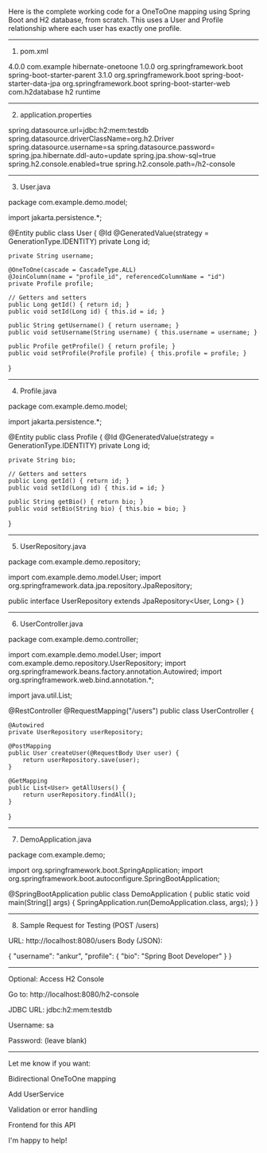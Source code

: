 Here is the complete working code for a OneToOne mapping using Spring Boot and H2 database, from scratch. This uses a User and Profile relationship where each user has exactly one profile.


---

1. pom.xml

<project xmlns="http://maven.apache.org/POM/4.0.0"
         xmlns:xsi="http://www.w3.org/2001/XMLSchema-instance"
         xsi:schemaLocation="http://maven.apache.org/POM/4.0.0 http://maven.apache.org/xsd/maven-4.0.0.xsd">
    <modelVersion>4.0.0</modelVersion>
    <groupId>com.example</groupId>
    <artifactId>hibernate-onetoone</artifactId>
    <version>1.0.0</version>
    <parent>
        <groupId>org.springframework.boot</groupId>
        <artifactId>spring-boot-starter-parent</artifactId>
        <version>3.1.0</version>
    </parent>
    <dependencies>
        <dependency>
            <groupId>org.springframework.boot</groupId>
            <artifactId>spring-boot-starter-data-jpa</artifactId>
        </dependency>
        <dependency>
            <groupId>org.springframework.boot</groupId>
            <artifactId>spring-boot-starter-web</artifactId>
        </dependency>
        <dependency>
            <groupId>com.h2database</groupId>
            <artifactId>h2</artifactId>
            <scope>runtime</scope>
        </dependency>
    </dependencies>
</project>


---

2. application.properties

spring.datasource.url=jdbc:h2:mem:testdb
spring.datasource.driverClassName=org.h2.Driver
spring.datasource.username=sa
spring.datasource.password=
spring.jpa.hibernate.ddl-auto=update
spring.jpa.show-sql=true
spring.h2.console.enabled=true
spring.h2.console.path=/h2-console


---

3. User.java

package com.example.demo.model;

import jakarta.persistence.*;

@Entity
public class User {
    @Id
    @GeneratedValue(strategy = GenerationType.IDENTITY)
    private Long id;

    private String username;

    @OneToOne(cascade = CascadeType.ALL)
    @JoinColumn(name = "profile_id", referencedColumnName = "id")
    private Profile profile;

    // Getters and setters
    public Long getId() { return id; }
    public void setId(Long id) { this.id = id; }

    public String getUsername() { return username; }
    public void setUsername(String username) { this.username = username; }

    public Profile getProfile() { return profile; }
    public void setProfile(Profile profile) { this.profile = profile; }
}


---

4. Profile.java

package com.example.demo.model;

import jakarta.persistence.*;

@Entity
public class Profile {
    @Id
    @GeneratedValue(strategy = GenerationType.IDENTITY)
    private Long id;

    private String bio;

    // Getters and setters
    public Long getId() { return id; }
    public void setId(Long id) { this.id = id; }

    public String getBio() { return bio; }
    public void setBio(String bio) { this.bio = bio; }
}


---

5. UserRepository.java

package com.example.demo.repository;

import com.example.demo.model.User;
import org.springframework.data.jpa.repository.JpaRepository;

public interface UserRepository extends JpaRepository<User, Long> {
}


---

6. UserController.java

package com.example.demo.controller;

import com.example.demo.model.User;
import com.example.demo.repository.UserRepository;
import org.springframework.beans.factory.annotation.Autowired;
import org.springframework.web.bind.annotation.*;

import java.util.List;

@RestController
@RequestMapping("/users")
public class UserController {

    @Autowired
    private UserRepository userRepository;

    @PostMapping
    public User createUser(@RequestBody User user) {
        return userRepository.save(user);
    }

    @GetMapping
    public List<User> getAllUsers() {
        return userRepository.findAll();
    }
}


---

7. DemoApplication.java

package com.example.demo;

import org.springframework.boot.SpringApplication;
import org.springframework.boot.autoconfigure.SpringBootApplication;

@SpringBootApplication
public class DemoApplication {
    public static void main(String[] args) {
        SpringApplication.run(DemoApplication.class, args);
    }
}


---

8. Sample Request for Testing (POST /users)

URL: http://localhost:8080/users
Body (JSON):

{
  "username": "ankur",
  "profile": {
    "bio": "Spring Boot Developer"
  }
}


---

Optional: Access H2 Console

Go to: http://localhost:8080/h2-console

JDBC URL: jdbc:h2:mem:testdb

Username: sa

Password: (leave blank)



---

Let me know if you want:

Bidirectional OneToOne mapping

Add UserService

Validation or error handling

Frontend for this API


I'm happy to help!

